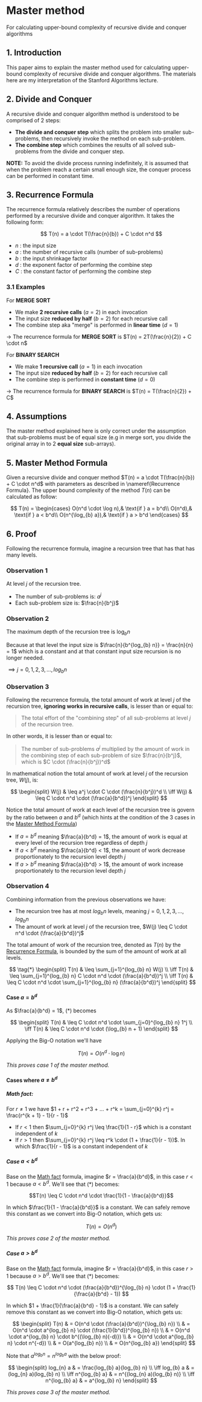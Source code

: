 # Master method

For calculating upper-bound complexity of recursive divide and conquer algorithms

## 1. Introduction

This paper aims to explain the master method used for calculating upper-bound
complexity of recursive divide and conquer algorithms. The materials here are
my interpretation of the Stanford Algorithms lecture.

## 2. Divide and Conquer

A recursive divide and conquer algorithm method is understood to be comprised of 2 steps:

- **The divide and conquer step** which splits the problem into smaller sub-problems, then recursively invoke the method on each sub-problem.
- **The combine step** which combines the results of all solved sub-problems from the divide and conquer step.

**NOTE:** To avoid the divide process running indefinitely, it is assumed that when the problem reach a certain small enough size, the conquer process can be performed in constant time.

## 3. Recurrence Formula

The recurrence formula relatively describes the number of operations performed by a recursive divide and conquer algorithm. It takes the following form:

$$ T(n) = a \cdot T(\frac{n}{b}) + C \cdot n^d $$

- $n$ : the input size
- $a$ : the number of recursive calls (number of sub-problems)
- $b$ : the input shrinkage factor
- $d$ : the exponent factor of performing the combine step
- $C$ : the constant factor of performing the combine step

### 3.1 Examples

For **MERGE SORT**

- We make **2 recursive calls** ($a=2$) in each invocation
- The input size **reduced by half** ($b=2$) for each recursive call
- The combine step aka "merge" is performed in **linear time** ($d = 1$)

&rarr; The recurrence formula for **MERGE SORT** is $T(n) = 2T(\frac{n}{2}) + C \cdot n$

For **BINARY SEARCH**

- We make **1 recursive call** ($a=1$) in each invocation
- The input size **reduced by half** ($b=2$) for each recursive call
- The combine step is performed in **constant time** ($d = 0$)

&rarr; The recurrence formula for **BINARY SEARCH** is $T(n) = T(\frac{n}{2}) + C$

## 4. Assumptions

The master method explained here is only correct under the assumption that sub-problems must be of equal size (e.g in merge sort, you divide the original array in to 2 **equal size** sub-arrays).

## 5. Master Method Formula

Given a recursive divide and conquer method $T(n) = a \cdot T(\frac{n}{b}) + C \cdot n^d$ with parameters as described in \nameref{Recurrence Formula}. The upper bound complexity of the method $T(n)$ can be calculated as follow:

$$
T(n) = \begin{cases}
    O(n^d \cdot \log n),& \text{if } a = b^d\\
    O(n^d),& \text{if } a < b^d\\
    O(n^{\log_{b} a}),& \text{if } a > b^d
\end{cases}
$$

## 6. Proof

Following the recurrence formula, imagine a recursion tree that has that has many levels.

### Observation 1

At level *j* of the recursion tree.

- The number of sub-problems is: $a^j$
- Each sub-problem size is: $\frac{n}{b^j}$

### Observation 2

The maximum depth of the recursion tree is $\log_{b} n$

Because at that level the input size is $\frac{n}{b^{log_{b} n}} = \frac{n}{n} = 1$ which is a constant and at that constant input size recursion is no longer needed.

$\implies j = 0, 1, 2, 3, ..., log_{b} n$

### Observation 3

Following the recurrence formula, the total amount of work at level *j* of the recursion tree, **ignoring works in recursive calls**, is lesser than or equal to:

> The total effort of the "combining step" of all sub-problems at level *j* of the recursion tree.

In other words, it is lesser than or equal to:

> The number of sub-problems $a^j$ multiplied by the amount of work in the combining step of each sub-problem of size $\frac{n}{b^j}$, which is $C \cdot (\frac{n}{b^j})^d$

In mathematical notion the total amount of work at level *j* of the recursion tree, $W(j)$, is:

$$
\begin{split}
W(j) & \leq a^j \cdot C \cdot (\frac{n}{b^j})^d \\
\iff W(j) & \leq C \cdot n^d \cdot (\frac{a}{b^d})^j
\end{split}
$$

Notice the total amount of work at each level of the recursion tree is govern by the ratio between $a$ and $b^d$ (which hints at the condition of the 3 cases in the [Master Method Formula](#5-master-method-formula))

- If $a = b^d$ meaning $\frac{a}{b^d} = 1$, the amount of work is equal at every level of the recursion tree regardless of depth *j*
- If $a < b^d$ meaning $\frac{a}{b^d} < 1$, the amount of work decrease proportionately to the recursion level depth *j*
- If $a > b^d$ meaning $\frac{a}{b^d} > 1$, the amount of work increase proportionately to the recursion level depth *j*

### Observation 4

Combining information from the previous observations we have:

- The recursion tree has at most $log_{b} n$ levels, meaning $j = 0, 1, 2, 3, ..., log_{b} n$
- The amount of work at level *j* of the recursion tree, $W(j) \leq C \cdot n^d \cdot (\frac{a}{b^d})^j$

The total amount of work of the recursion tree, denoted as $T(n)$ by the [Recurrence Formula](#3-recurrence-formula), is bounded by the sum of the amount of work at all levels.

$$
\tag{*}
\begin{split}
T(n) & \leq \sum_{j=1}^{log_{b} n} W(j) \\
\iff T(n) & \leq \sum_{j=1}^{log_{b} n} C \cdot n^d \cdot (\frac{a}{b^d})^j \\
\iff T(n) & \leq C \cdot n^d \cdot \sum_{j=1}^{log_{b} n} (\frac{a}{b^d})^j
\end{split}
$$

#### Case $a = b^d$

As $\frac{a}{b^d} = 1$, $(*)$ becomes

$$
\begin{split}
T(n) & \leq C \cdot n^d \cdot \sum_{j=0}^{log_{b} n} 1^j \\
\iff T(n) & \leq C \cdot n^d \cdot (\log_{b} n + 1)   
\end{split}
$$

Applying the Big-O notation we'll have

$$T(n) = O(n^d \cdot \log n)$$

*This proves case 1 of the master method.*

#### Cases where $a \neq b^d$

##### Math fact:

For $r \neq 1$ we have $1 + r + r^2 + r^3 + ... + r^k = \sum_{j=0}^{k} r^j = \frac{r^{k + 1} - 1}{r - 1}$

- If $r < 1$ then $\sum_{j=0}^{k} r^j \leq \frac{1}{1 - r}$ which is a constant independent of $k$
- If $r > 1$ then $\sum_{j=0}^{k} r^j \leq r^k \cdot (1 + \frac{1}{r - 1})$. In which $\frac{1}{r - 1}$ is a constant independent of $k$

##### Case $a < b^d$

Base on the [Math fact](#math-fact) formula, imagine $r = \frac{a}{b^d}$, in this case $r < 1$ because $a < b^d$. We'll see that $(*)$ becomes:

$$T(n) \leq C \cdot n^d \cdot \frac{1}{1 - \frac{a}{b^d}}$$

In which $\frac{1}{1 - \frac{a}{b^d}}$ is a constant. We can safely remove this constant as we convert into Big-O notation, which gets us:

$$T(n) = O(n^d)$$

*This proves case 2 of the master method.*

##### Case $a > b^d$

Base on the [Math fact](#math-fact) formula, imagine $r = \frac{a}{b^d}$, in this case $r > 1$ because $a > b^d$. We'll see that $(*)$ becomes:

$$ T(n) \leq C \cdot n^d \cdot (\frac{a}{b^d})^{\log_{b} n} \cdot (1 + \frac{1}{\frac{a}{b^d} - 1}) $$

In which $1 + \frac{1}{\frac{a}{b^d} - 1}$ is a constant. We can safely remove this constant as we convert into Big-O notation, which gets us:

$$
\begin{split}
T(n) & = O(n^d \cdot (\frac{a}{b^d})^{\log_{b} n}) \\
     & = O(n^d \cdot a^{log_{b} n} \cdot (\frac{1}{b^d})^{log_{b} n}) \\
     & = O(n^d \cdot a^{log_{b} n} \cdot b^{(\log_{b} n)(-d)}) \\
     & = O(n^d \cdot a^{log_{b} n} \cdot n^{-d}) \\
     & = O(a^{log_{b} n}) \\
     & = O(n^{log_{b} a})
\end{split}
$$

Note that $a^{log_{b} n} = n^{log_{b} a}$ with the below proof:

$$
\begin{split}
log_{n} a & = \frac{log_{b} a}{log_{b} n} \\
\iff log_{b} a & = (log_{n} a)(log_{b} n) \\
\iff n^{log_{b} a} & = n^{(log_{n} a)(log_{b} n)} \\
\iff n^{log_{b} a} & = a^{log_{b} n}
\end{split}
$$

*This proves case 3 of the master method.*